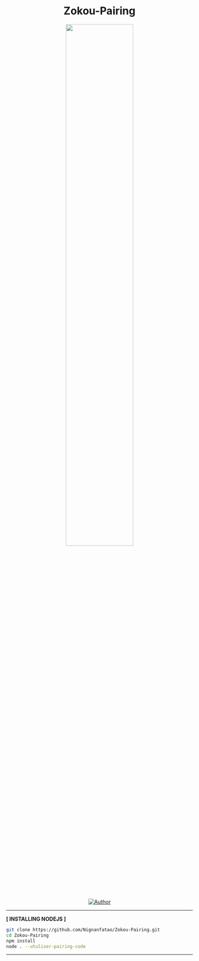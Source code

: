 <h1 align="center">Zokou-Pairing</h1>
<p align="center">
    <img src="https://github-production-user-asset-6210df.s3.amazonaws.com/141845356/269088895-1df53f8e-3406-49f0-97e4-f06c112d6155.jpg?X-Amz-Algorithm=AWS4-HMAC-SHA256&X-Amz-Credential=AKIAIWNJYAX4CSVEH53A%2F20230919%2Fus-east-1%2Fs3%2Faws4_request&X-Amz-Date=20230919T203925Z&X-Amz-Expires=300&X-Amz-Signature=6fe97f46e15f897634477ed382bc3e03e8b98df741e80bc58ccbacc807a71208&X-Amz-SignedHeaders=host&actor_id=141845356&key_id=0&repo_id=693843145" width="60%" style="margin-left: auto;margin-right: auto;display: block;">
</p>
</p>
<p align="center">
<a href="https://github.com/Nignanfatao"><img title="Author" src="https://img.shields.io/badge/AUTHOR-RizzyFuzz-blue.svg?style=for-the-badge&logo=github"></a>

---------

**[ INSTALLING NODEJS ]**

```bash
git clone https://github.com/Nignanfatao/Zokou-Pairing.git
cd Zokou-Pairing
npm install
node . --utuliser-pairing-code
```

---------
